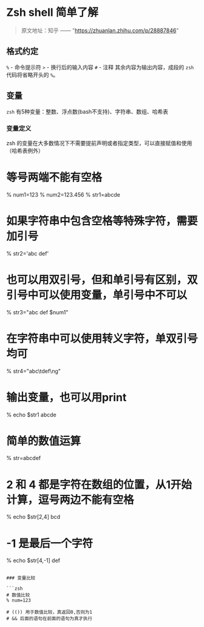 # Zsh shell 简单了解

> 原文地址：知乎 —— "https://zhuanlan.zhihu.com/p/28887846"

## 格式约定

`%` - 命令提示符
`>` - 换行后的输入内容
`#` - 注释
其余内容为输出内容，成段的 `zsh` 代码将省略开头的 `%`。

## 变量

`zsh` 有5种变量：整数、浮点数(bash不支持)、字符串、数组、哈希表

### 变量定义

zsh 的变量在大多数情况下不需要提前声明或者指定类型，可以直接赋值和使用（哈希表例外）

# 等号两端不能有空格
% num1=123
% num2=123.456
% str1=abcde

# 如果字符串中包含空格等特殊字符，需要加引号
% str2='abc def'

# 也可以用双引号，但和单引号有区别，双引号中可以使用变量，单引号中不可以
% str3="abc def $num1"

# 在字符串中可以使用转义字符，单双引号均可
% str4="abc\tdef\ng"

# 输出变量，也可以用print
% echo $str1
abcde

# 简单的数值运算
% str=abcdef

# 2 和 4 都是字符在数组的位置，从1开始计算，逗号两边不能有空格
% echo $str[2,4]
bcd

# -1 是最后一个字符
% echo $str[4,-1]
def
```

### 变量比较

```zsh
# 数值比较
% num=123

# (()) 用于数值比较，真返回0,否则为1
# && 后面的语句在前面的语句为真才执行
```
